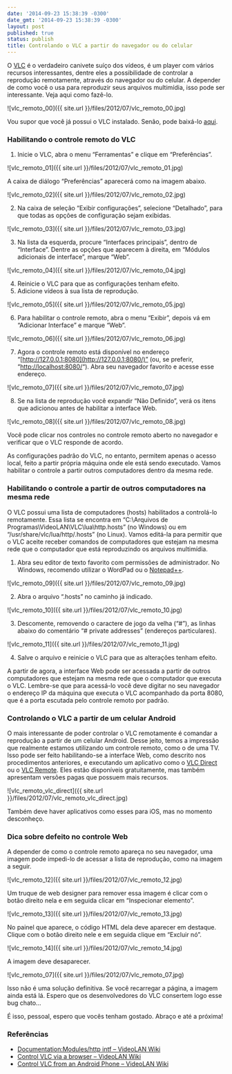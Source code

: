 ```yaml
---
date: '2014-09-23 15:38:39 -0300'
date_gmt: '2014-09-23 15:38:39 -0300'
layout: post
published: true
status: publish
title: Controlando o VLC a partir do navegador ou do celular
---
```


O [VLC](http://www.videolan.org/vlc/) é o verdadeiro canivete suíço dos vídeos, é um player com vários recursos interessantes, dentre eles a possibilidade de controlar a reprodução remotamente, através do navegador ou do celular. A depender de como você o usa para reproduzir seus arquivos multimídia, isso pode ser interessante. Veja aqui como fazê-lo.

![vlc_remoto_00]({{ site.url }}/files/2012/07/vlc_remoto_00.jpg)

<!--more-->

Vou supor que você já possui o VLC instalado. Senão, pode baixá-lo [aqui](http://www.videolan.org/vlc/).

### Habilitando o controle remoto do VLC

1. Inicie o VLC, abra o menu “Ferramentas” e clique em “Preferências”.

![vlc_remoto_01]({{ site.url }}/files/2012/07/vlc_remoto_01.jpg)

A caixa de diálogo “Preferências” aparecerá como na imagem abaixo.

![vlc_remoto_02]({{ site.url }}/files/2012/07/vlc_remoto_02.jpg)

2. Na caixa de seleção “Exibir configurações”, selecione “Detalhado”, para que todas as opções de configuração sejam exibidas.

![vlc_remoto_03]({{ site.url }}/files/2012/07/vlc_remoto_03.jpg)

3. Na lista da esquerda, procure “Interfaces principais”, dentro de “Interface”. Dentre as opções que aparecem à direita, em “Módulos adicionais de interface”, marque “Web”.

![vlc_remoto_04]({{ site.url }}/files/2012/07/vlc_remoto_04.jpg)

4. Reinicie o VLC para que as configurações tenham efeito.
5. Adicione vídeos à sua lista de reprodução.

![vlc_remoto_05]({{ site.url }}/files/2012/07/vlc_remoto_05.jpg)

6. Para habilitar o controle remoto, abra o menu “Exibir”, depois vá em “Adicionar Interface” e marque “Web”.

![vlc_remoto_06]({{ site.url }}/files/2012/07/vlc_remoto_06.jpg)

7. Agora o controle remoto está disponível no endereço “[http://127.0.0.1:8080](http://127.0.0.1:8080/)” (ou, se preferir, “[http://localhost:8080/](http://localhost:8080/)“). Abra seu navegador favorito e acesse esse endereço.

![vlc_remoto_07]({{ site.url }}/files/2012/07/vlc_remoto_07.jpg)

8. Se na lista de reprodução você expandir “Não Definido”, verá os itens que adicionou antes de habilitar a interface Web.

![vlc_remoto_08]({{ site.url }}/files/2012/07/vlc_remoto_08.jpg)

Você pode clicar nos controles no controle remoto aberto no navegador e verificar que o VLC responde de acordo.

As configurações padrão do VLC, no entanto, permitem apenas o acesso local, feito a partir própria máquina onde ele está sendo executado. Vamos habilitar o controle a partir outros computadores dentro da mesma rede.

### Habilitando o controle a partir de outros computadores na mesma rede

O VLC possui uma lista de computadores (hosts) habilitados a controlá-lo remotamente. Essa lista se encontra em “C:\Arquivos de Programas\VideoLAN\VLC\lua\http\.hosts” (no Windows) ou em “/usr/share/vlc/lua/http/.hosts” (no Linux). Vamos editá-la para permitir que o VLC aceite receber comandos de computadores que estejam na mesma rede que o computador que está reproduzindo os arquivos multimídia.

1. Abra seu editor de texto favorito com permissões de administrador. No Windows, recomendo utilizar o WordPad ou o [Notepad++](http://notepad-plus-plus.org/).

![vlc_remoto_09]({{ site.url }}/files/2012/07/vlc_remoto_09.jpg)

2. Abra o arquivo “.hosts” no caminho já indicado.

![vlc_remoto_10]({{ site.url }}/files/2012/07/vlc_remoto_10.jpg)

3. Descomente, removendo o caractere de jogo da velha (“#”), as linhas abaixo do comentário “# private addresses” (endereços particulares).

![vlc_remoto_11]({{ site.url }}/files/2012/07/vlc_remoto_11.jpg)

4. Salve o arquivo e reinicie o VLC para que as alterações tenham efeito.

A partir de agora, a interface Web pode ser acessada a partir de outros computadores que estejam na mesma rede que o computador que executa o VLC. Lembre-se que para acessá-lo você deve digitar no seu navegador o endereço IP da máquina que executa o VLC acompanhado da porta 8080, que é a porta escutada pelo controle remoto por padrão.

### Controlando o VLC a partir de um celular Android

O mais interessante de poder controlar o VLC remotamente é comandar a reprodução a partir de um celular Android. Desse jeito, temos a impressão que realmente estamos utilizando um controle remoto, como o de uma TV. Isso pode ser feito habilitando-se a interface Web, como descrito nos procedimentos anteriores, e executando um aplicativo como o [VLC Direct](https://play.google.com/store/apps/details?id=com.vlcforandroid.vlcdirectprofree) ou o [VLC Remote](https://play.google.com/store/apps/details?id=com.hobbyistsoftware.android.vlcremote_usfree). Eles estão disponíveis gratuitamente, mas também apresentam versões pagas que possuem mais recursos.

![vlc_remoto_vlc_direct]({{ site.url }}/files/2012/07/vlc_remoto_vlc_direct.jpg)

Também deve haver aplicativos como esses para iOS, mas no momento desconheço.

### Dica sobre defeito no controle Web

A depender de como o controle remoto apareça no seu navegador, uma imagem pode impedi-lo de acessar a lista de reprodução, como na imagem a seguir.

![vlc_remoto_12]({{ site.url }}/files/2012/07/vlc_remoto_12.jpg)

Um truque de web designer para remover essa imagem é clicar com o botão direito nela e em seguida clicar em “Inspecionar elemento”.

![vlc_remoto_13]({{ site.url }}/files/2012/07/vlc_remoto_13.jpg)

No painel que aparece, o código HTML dela deve aparecer em destaque. Clique com o botão direito nele e em seguida clique em “Excluir nó”.

![vlc_remoto_14]({{ site.url }}/files/2012/07/vlc_remoto_14.jpg)

A imagem deve desaparecer.

![vlc_remoto_07]({{ site.url }}/files/2012/07/vlc_remoto_07.jpg)

Isso não é uma solução definitiva. Se você recarregar a página, a imagem ainda está lá. Espero que os desenvolvedores do VLC consertem logo esse bug chato...

É isso, pessoal, espero que vocês tenham gostado. Abraço e até a próxima!

### Referências

- [Documentation:Modules/http intf – VideoLAN Wiki](https://wiki.videolan.org/Documentation:Modules/http_intf/)
- [Control VLC via a browser – VideoLAN Wiki](https://wiki.videolan.org/Control_VLC_via_a_browser/)
- [Control VLC from an Android Phone – VideoLAN Wiki](https://wiki.videolan.org/Control_VLC_from_an_Android_Phone/)